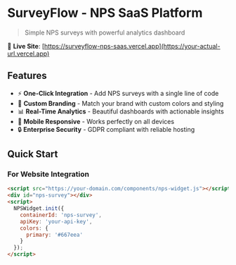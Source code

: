 # SurveyFlow - NPS SaaS Platform

> Simple NPS surveys with powerful analytics dashboard

🚀 **Live Site**: [https://surveyflow-nps-saas.vercel.app](https://your-actual-url.vercel.app)

## Features

- ⚡ **One-Click Integration** - Add NPS surveys with a single line of code
- 🎨 **Custom Branding** - Match your brand with custom colors and styling
- 📊 **Real-Time Analytics** - Beautiful dashboards with actionable insights
- 📱 **Mobile Responsive** - Works perfectly on all devices
- 🔒 **Enterprise Security** - GDPR compliant with reliable hosting

## Quick Start

### For Website Integration
```html
<script src="https://your-domain.com/components/nps-widget.js"></script>
<div id="nps-survey"></div>
<script>
  NPSWidget.init({
    containerId: 'nps-survey',
    apiKey: 'your-api-key',
    colors: {
      primary: '#667eea'
    }
  });
</script>
